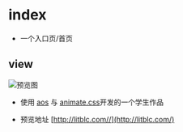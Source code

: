 # index


 - 一个入口页/首页

## view


![预览图](http://img.litblc.com/phpb.io.png)


 - 使用 [aos](https://github.com/michalsnik/aos) 与 [animate.css](https://github.com/daneden/animate.css)开发的一个学生作品
 
 - 预览地址 [http://litblc.com//](http://litblc.com/)
